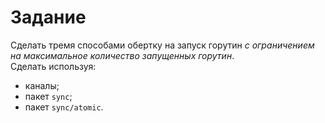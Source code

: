 # Задание 
Сделать тремя способами обертку на запуск горутин _с ограничением на максимальное количество запущенных горутин_.   
Сделать используя: 
- каналы;
- пакет `sync`;
- пакет `sync/atomic`.